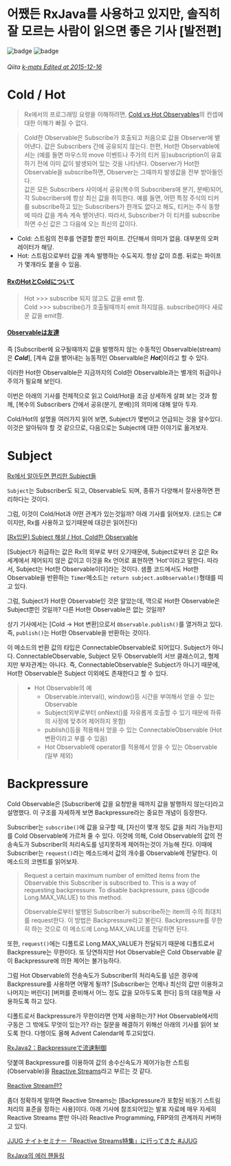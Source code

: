어쨌든 RxJava를 사용하고 있지만, 솔직히 잘 모르는 사람이 읽으면 좋은 기사 [발전편]
=============

![badge](https://img.shields.io/badge/manasobi-RxJava-brightgreen.svg?style=flat-square) ![badge](https://img.shields.io/badge/manasobi-RxAndroid-yellowgreen.svg?style=flat-square)

###### Qiita [k-mats Edited at 2015-12-16](http://qiita.com/k-mats/items/3844a08b8958f77c45d0)

# Cold / Hot

> Rx에서의 프로그래밍 요령을 이해하려면, [Cold vs Hot Observables](https://github.com/Reactive-Extensions/RxJS/blob/master/doc/gettingstarted/creating.md#cold-vs-hot-observables)의 컨셉에 대한 이해가 빠질 수 없다.

> Cold한 Observable은 Subscribe가 호출되고 처음으로 값을 Observer에 뱉어낸다. 값은 Subscribers 간에 공유되지 않는다. 한편, Hot한 Observable에서는 (예를 들면 마우스의 move 이벤트나 주가의 티커 등)subscription이 유효하기 전에 이미 값이 발생되어 있는 것을 나타낸다. Observer가 Hot한 Observable을 subscribe하면, Observer는 그때까지 발생값을 전부 받아들인다.<br>
값은 모든 Subscribers 사이에서 공유(복수의 Subscribers에 분기, 분배)되어, 각 Subscribers에 항상 최신 값을 취득한다. 예를 들면, 어떤 특정 주식의 티커를 subscribe하고 있는 Subscribers가 한개도 없다고 해도, 티커는 주식 동향에 따라 값을 계속 계속 뱉어낸다. 따라서, Subscriber가 이 티커를 subscribe하면 수신 값은 그 다음에 오는 최신의 값이다.

- Cold: 스트림의 전후를 연결할 뿐인 파이프. 간단해서 의미가 없음. 대부분의 오퍼레이터가 해당.
- Hot: 스트림으로부터 값을 계속 발행하는 수도꼭지. 항상 값이 흐름. 뒤로는 파이프가 몇개라도 붙을 수 있음.

#### [RxのHotとColdについて](http://qiita.com/toRisouP/items/f6088963037bfda658d3)

> Hot >>> subscribe 되지 않고도 값을 emit 함.<br>
Cold >>> subscribe()가 호출될때까지 emit 하지않음. subscribe()마다 새로운 값을 emit함.

#### [Observableは友達](http://chooblarin.com/observable_is_my_friend.html)
즉 [Subscriber에 요구될때까지 값을 발행하지 않는 수동적인 Observalble(stream)은 **_Cold_**], [계속 값을 뱉어내는 능동적인 Observalble은 **_Hot_**]이라고 할 수 있다.

이러한 Hot한 Observalble은 지금까지의 Cold한 Observalble과는 별개의 취급이나 주의가 필요해 보인다.

이번은 아래의 기사를 전체적으로 읽고 Cold/Hot을 조금 상세하게 살펴 보는 것과 함께, [복수의 Subscribers 간에서 공유(분기, 분배)]의 의미에 대해 알아 두자.

Cold/Hot의 설명을 여러가지 읽어 보면, Subject가 몇번이고 언급되는 것을 알수있다. 이것은 알아둬야 할 것 같으므로, 다음으로는 Subject에 대한 이야기로 옮겨보자.

# Subject 

[Rx에서 알아두면 편리한 Subject들](http://qiita.com/hide92795/items/f7205c8171826cc2153b)

`Subject`는 Subscriber도 되고, Observable도 되며, 종류가 다양해서 잘사용하면 편리하다는 것이다.

그럼, 이것이 Cold/Hot과 어떤 관계가 있는것일까? 아래 기사를 읽어보자. (코드는 C#이지만, Rx를 사용하고 있기때문에 대강은 읽어진다)

[[Rx입문] Subject 해설 / Hot, Cold한 Observable](http://qiita.com/acple@github/items/8d3a4d3414fa59adff70)

[Subject가 취급하는 값은 Rx의 외부로 부터 오기때문에, Subject로부터 온 값은 Rx 세계에서 제어되지 않은 값이고 이것을 Rx 언어로 표현하면 'Hot'이라고 말한다. 따라서, Subject는 Hot한 Observable이다]라는 것이다. 샘플 코드에서도 Hot한 Observable을 반환하는 `Timer`메소드는 `return subject.asObservable()`형태를 띠고 있다.

그럼, Subject가 Hot한 Observable인 것은 알았는데, 역으로 Hot한 Observable은 Subject뿐인 것일까? 다른 Hot한 Observable은 없는 것일까?

상기 기사에서는 [Cold -> Hot 변환]으로서 `Observable.publish()`를 열거하고 있다. 즉, `publish()`는 Hot한 Observable을 반환하는 것이다.

이 메소드의 반환 값의 타입은 ConnectableObservable로 되어있다. Subject가 아니다. ConnectableObservable, Subject 모두 Observable의 서브 클래스이고, 형제지만 부자관계는 아니다. 즉, ConnectableObservable은 Subject가 아니기 때문에, Hot한 Observable은 Subject 이외에도 존재한다고 할 수 있다.

> - Hot Observable의 예
>   - Observable.interval(), window()등 시간을 부여해서 얻을 수 있는 Observable
>   - Subject(외부로부터 onNext()를 자유롭게 호출할 수 있기 때문에 하류의 사정에 맞추어 제어하지 못함)
>   - publish()등을 적용해서 얻을 수 있는 ConnectableObservable (Hot변환이라고 부를 수 있음)
>   - Hot Observable에 operator를 적용해서 얻을 수 있는 Observable (일부 제외)

# Backpressure

Cold Observable은 [Subscriber에 값을 요청받을 때까지 값을 발행하지 않는다]라고 설명했다. 이 구조를 자세하게 보면 Backpressure라는 중요한 개념이 등장한다.

Subscriber는 `subscribe()`에 값을 요구할 때, [자신이 몇개 정도 값을 처리 가능한지]를 Cold Observable에 가르쳐 줄 수 있다. 이것에 의해, Cold Observable의 값의 전송속도가 Subscriber의 처리속도를 넘지못하게 제어하는것이 가능해 진다. 이때에 Subscriber는 `request()`라는 메소드에서 값의 개수를 Observable에 전달한다. 이 메소드의 코멘트를 읽어보자.

> Request a certain maximum number of emitted items from the Observable this Subscriber is subscribed to.
This is a way of requesting backpressure. To disable backpressure, pass {@code Long.MAX_VALUE} to this method.<p>
Observable로부터 발행된 Subscriber가 subscribe하는 item의 수의 최대치를 request한다. 이 방법은 Backpressure라고 불린다. Backpressure를 무한히 하는 것으로 이 메소드에 Long.MAX_VALUE를 전달하면 된다.

또한, `request()`에는 디폴트로 Long.MAX_VALUE가 전달되기 때문에 디폴트로서 Backpressure는 무한이다. 또 당연하지만 Hot Observable은 Cold Observable 같이 Backpressure에 의한 제어는 불가능하다.

그럼 Hot Observable의 전송속도가 Subscriber의 처리속도를 넘은 경우에 Backpressure를 사용하면 어떻게 될까? [Subscriber는 언제나 최신의 값만 이용하고 나머지는 버린다] [버퍼를 준비해서 어느 정도 값을 모아두도록 한다] 등의 대응책을 사용하도록 하고 있다.

디폴트로서 Backpressure가 무한이라면 언제 사용하는가? Hot Observable에서의 구동은 그 밖에도 무엇이 있는가? 라는 질문을 해결하기 위해선 아래의 기사를 읽어 보도록 한다. 다행이도 올해 Advent Calendar에 투고되었다.

[RxJava2：Backpressureで流速制御](http://qiita.com/yuya_presto/items/0e95271bc85efe7f768e)

덧붙여 Backpressure를 이용하여 값의 송수신속도가 제어가능한 스트림(Observable)을 [Reactive Streams](http://www.reactive-streams.org/)라고 부르는 것 같다.

[Reactive Stream란?](http://takezoe.hatenablog.com/entry/20150217/p1)

좀더 정확하게 말하면 Reactive Streams는 [Backpressure가 포함된 비동기 스트림 처리의 표준을 정하는 사용]이다.
아래 기사에 참조되어있는 발표 자료에 매우 자세히 Reactive Streams 뿐만 아니라 Reactive Programming, FRP와의 관계까지 커버하고 있다.

[JJUG ナイトセミナー「Reactive Streams特集」に行ってきた #JJUG](http://mike-neck.hatenadiary.com/entry/2015/06/25/004011)

[RxJava의 에러 핸들링](http://qiita.com/boohbah/items/108b378c5cb593c666e6)






    
 
